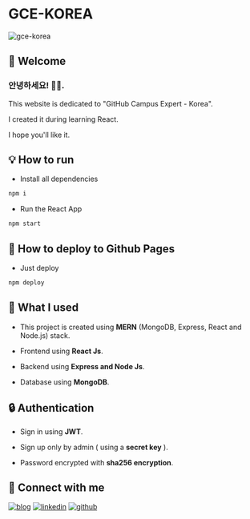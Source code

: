 # GCE-KOREA

![gce-korea](https://user-images.githubusercontent.com/37402072/129680104-e6a45504-b7fa-49d3-afdc-d4d29793f2fb.png)

## 📍 Welcome
### 안녕하세요! 👋🏼. 

This website is dedicated to "GitHub Campus Expert - Korea". 

I created it during learning React. 

I hope you'll like it.

## 💡 How to run

- Install all dependencies
```bash
npm i
```

- Run the React App
```bash
npm start
```

## 🔌 How to deploy to Github Pages

- Just deploy
```bash
npm deploy
```

## 🥣 What I used

- This project is created using **MERN** (MongoDB, Express, React and Node.js) stack.

- Frontend using **React Js**.

- Backend using **Express and Node Js**.

- Database using **MongoDB**.

## 🔒 Authentication

- Sign in using **JWT**.

- Sign up only by admin ( using a **secret key** ).

- Password encrypted with **sha256 encryption**.


## 🔗 Connect with me
[![blog](https://img.shields.io/badge/blog-000?style=for-the-badge&logo=ko-fi&logoColor=white)](https://sky9262.tistory.com/)
[![linkedin](https://img.shields.io/badge/linkedin-0A66C2?style=for-the-badge&logo=linkedin&logoColor=white)](https://www.linkedin.com/in/sky9262/)
[![github](https://img.shields.io/badge/github-1DA1F2?style=for-the-badge&logo=github&logoColor=white)](https://github.com/sky9262/)


